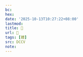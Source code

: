 ```yaml
---
bc:
hex:
date: '2025-10-13T10:27:22+08:00'
lastmod:
title: 􂚧
url: 􂚧
tags: [體]
src: DCCV
note:
---
```

